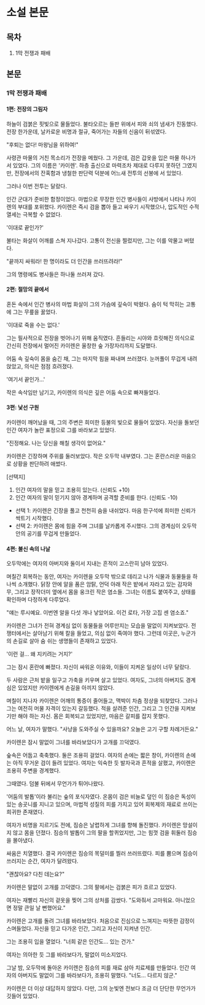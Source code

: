 # 소설 본문

## 목차

1. 1막 전쟁과 패배

## 본문

### 1막 전쟁과 패배

#### 1편: 전장의 그림자

하늘이 검붉은 핏빛으로 물들었다. 불타오르는 들판 위에서 피와 쇠의 냄새가 진동했다. 전장 한가운데, 날카로운 비명과 절규, 죽어가는 자들의 신음이 뒤섞였다.

"후퇴는 없다! 마왕님을 위하여!"

사령관 마물의 거친 목소리가 전장을 메웠다. 그 가운데, 검은 갑옷을 입은 마물 하나가 서 있었다. 그의 이름은 '카이렌'. 하층 출신으로 마력조차 제대로 다루지 못하던 그였지만, 전장에서의 잔혹함과 냉철한 판단력 덕분에 어느새 전투의 선봉에 서 있었다.

그러나 이번 전투는 달랐다.

인간 군대가 준비한 함정이었다. 마법으로 무장한 인간 병사들이 사방에서 나타나 카이렌의 부대를 포위했다. 카이렌은 즉시 검을 뽑아 들고 싸우기 시작했으나, 압도적인 수적 열세는 극복할 수 없었다.

'이대로 끝인가?'

불타는 화살이 어깨를 스쳐 지나갔다. 고통이 전신을 찔렀지만, 그는 이를 악물고 버텼다.

"끝까지 싸워라! 한 명이라도 더 인간을 쓰러뜨려라!"

그의 명령에도 병사들은 하나둘 쓰러져 갔다.

#### 2편: 절망의 끝에서

혼돈 속에서 인간 병사의 마법 화살이 그의 가슴에 깊숙이 박혔다. 숨이 턱 막히는 고통에 그는 무릎을 꿇었다.

'이대로 죽을 수는 없다.'

그는 필사적으로 전장을 벗어나기 위해 움직였다. 흔들리는 시야와 흐릿해진 의식으로 간신히 전장에서 멀어진 카이렌은 울창한 숲 가장자리까지 도달했다.

어둠 속 깊숙이 몸을 숨긴 채, 그는 마지막 힘을 짜내며 쓰러졌다. 눈꺼풀이 무겁게 내려앉았고, 의식은 점점 흐려졌다.

'여기서 끝인가...'

작은 속삭임만 남기고, 카이렌의 의식은 깊은 어둠 속으로 빠져들었다.

#### 3편: 낯선 구원

카이렌이 깨어났을 때, 그의 주변은 희미한 등불의 빛으로 물들어 있었다. 자신을 돌보던 인간 여자가 놀란 표정으로 그를 바라보고 있었다.

"진정해요. 나는 당신을 해칠 생각이 없어요."

카이렌은 긴장하며 주위를 둘러보았다. 작은 오두막 내부였다. 그는 혼란스러운 마음으로 상황을 판단하려 애썼다.

\[선택지]

1. 인간 여자의 말을 믿고 조용히 있는다. (신뢰도 +10)
2. 인간 여자의 말이 믿기지 않아 경계하며 공격할 준비를 한다. (신뢰도 -10)

* 선택 1: 카이렌은 긴장을 풀고 천천히 숨을 내쉬었다. 마음 한구석에 희미한 신뢰가 싹트기 시작했다.
* 선택 2: 카이렌은 몸에 힘을 주며 그녀를 날카롭게 주시했다. 그의 경계심이 오두막 안의 공기를 무겁게 만들었다.

#### 4편: 불신 속의 나날

오두막에는 여자의 아버지와 둘이서 지내는 흔적이 고스란히 남아 있었다.

며칠간 회복하는 동안, 여자는 카이렌을 오두막 밖으로 데리고 나가 식물과 동물들을 하나씩 소개했다. 닭장 안에 알을 품은 암탉, 언덕 아래 작은 밭에서 자라고 있는 감자와 무, 그리고 장작더미 옆에서 몸을 웅크린 작은 염소들. 그녀는 이름도 붙여주고, 상태를 확인하며 다정하게 다루었다.

"얘는 루시예요. 이번엔 알을 다섯 개나 낳았어요. 이건 로타, 가장 고집 센 염소죠."

카이렌은 그녀가 전혀 경계심 없이 동물들을 어루만지는 모습을 말없이 지켜보았다. 전쟁터에서는 살아남기 위해 칼을 들었고, 의심 없이 죽여야 했다. 그런데 이곳은, 누군가의 손길로 살아 숨 쉬는 생명들이 존재하고 있었다.

'이런 걸… 왜 지키려는 거지?'

그는 잠시 혼란에 빠졌다. 자신이 싸워온 이유와, 이들이 지켜온 일상이 너무 달랐다.

두 사람은 근처 밭을 일구고 가축을 키우며 살고 있었다. 여자도, 그녀의 아버지도 경계심은 있었지만 카이렌에게 손길을 아끼지 않았다.

며칠이 지나자 카이렌은 어깨의 통증이 줄어들고, 맥박이 차츰 정상을 되찾았다. 그러나 그는 여전히 머물 자격이 있는지 갈등했다. 적을 살려준 인간, 그리고 그 인간을 지켜보기만 해야 하는 자신. 몸은 회복되고 있었지만, 마음은 갈피를 잡지 못했다.

어느 날, 여자가 말했다.
"사냥을 도와주실 수 있을까요? 오늘은 고기 구할 차례거든요."

카이렌은 잠시 말없이 그녀를 바라보았다가 고개를 끄덕였다.

숲속은 어둡고 축축했다. 둘은 조용히 걸었다. 여자의 손에는 짧은 창이, 카이렌의 손에는 아직 무거운 검이 들려 있었다. 여자는 익숙한 듯 발자국과 흔적을 살폈고, 카이렌은 조용히 주변을 경계했다.

그때였다. 덤불 뒤에서 무언가가 튀어나왔다.

'어둠의 발톱'이라 불리는 숲의 포식자였다. 온몸이 검은 비늘로 덮인 이 짐승은 독성이 있는 송곳니를 지니고 있으며, 마법적 성질의 피를 가지고 있어 회복제의 재료로 쓰이는 희귀한 존재였다.

여자가 비명을 지르기도 전에, 짐승은 날렵하게 그녀를 향해 돌진했다. 카이렌은 망설이지 않고 몸을 던졌다. 짐승의 발톱이 그의 팔을 할퀴었지만, 그는 힘껏 검을 휘둘러 짐승을 몰아냈다.

싸움은 치열했다. 결국 카이렌은 짐승의 목덜미를 찔러 쓰러뜨렸다. 피를 뿜으며 짐승이 쓰러지는 순간, 여자가 달려왔다.

"괜찮아요? 다친 데는요?"

카이렌은 말없이 고개를 끄덕였다. 그의 팔에서는 검붉은 피가 흐르고 있었다.

여자는 재빨리 자신의 겉옷을 찢어 그의 상처를 감쌌다.
"도와줘서 고마워요. 아니었으면 정말 큰일 날 뻔했어요."

카이렌은 고개를 돌려 그녀를 바라보았다. 처음으로 진심으로 느껴지는 따뜻한 감정이 스며들었다. 자신을 믿고 다가온 인간, 그리고 자신이 지켜낸 인간.

그는 조용히 입을 열었다.
"너희 같은 인간도… 있는 건가."

여자는 의아한 듯 그를 바라보다가, 말없이 미소지었다.

그날 밤, 오두막에 돌아온 카이렌은 짐승의 피를 재료 삼아 치료제를 만들었다. 인간 여자의 아버지도 말없이 그를 바라보다가, 조용히 말했다.
"너도… 다르지 않군."

카이렌은 더 이상 대답하지 않았다. 다만, 그의 눈빛엔 전보다 조금 더 단단한 무언가가 깃들어 있었다.
